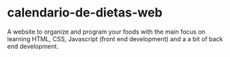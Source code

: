 ﻿# calendario-de-dietas-web
A website to organize and program your foods with the main focus on learning HTML, CSS, Javascript (front end development) and a a bit of back end development.
